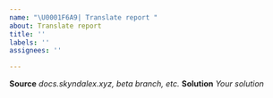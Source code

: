 ```yaml
---
name: "\U0001F6A9| Translate report "
about: Translate report
title: ''
labels: ''
assignees: ''

---
```


**Source**
*docs.skyndalex.xyz, beta branch, etc.*
**Solution**
*Your solution*
